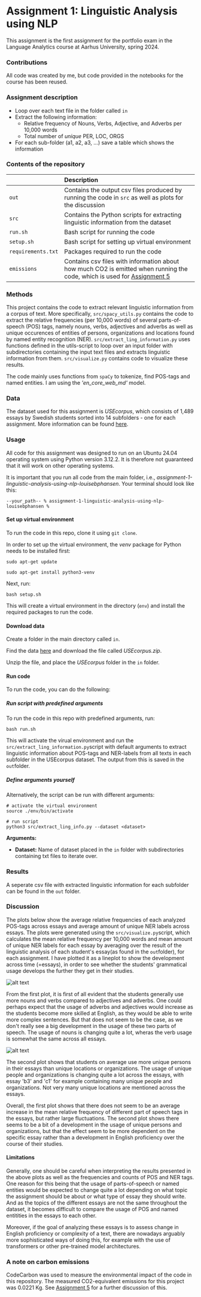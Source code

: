 # Assignment 1: Linguistic Analysis using NLP

This assignment is the first assignment for the portfolio exam in the Language Analytics course at Aarhus University, spring 2024.

### Contributions
All code was created by me, but code provided in the notebooks for the course has been reused. 

### Assignment description

- Loop over each text file in the folder called ```in```
- Extract the following information:
    - Relative frequency of Nouns, Verbs, Adjective, and Adverbs per 10,000 words
    - Total number of *unique* PER, LOC, ORGS
- For each sub-folder (a1, a2, a3, ...) save a table which shows the information

### Contents of the repository


| <div style="width:120px"></div>| Description |
|---------|:-----------|
| ```out``` | Contains the output csv files produced by running the code in ```src``` as well as plots for the discussion |
| ```src```  | Contains the Python scripts for extracting linguistic information from the dataset     |
| ```run.sh```    | Bash script for running the code |
| ```setup.sh```  | Bash script for setting up virtual environment |
| ```requirements.txt```  | Packages required to run the code|
|```emissions```|Contains csv files with information about how much CO2 is emitted when running the code, which is used for [Assignment 5](https://github.com/louisebphansen/assignment-5-evaluating-environmental-impact-louisebphansen)|


### Methods

This project contains the code to extract relevant linguistic information from a corpus of text. More specifically, ```src/spacy_utils.py``` contains the code to extract the relative frequencies (per 10,000 words) of several parts-of-speech (POS) tags, namely nouns, verbs, adjectives and adverbs as well as unique occurences of entities of persons, organizations and locations found by named entity recognition (NER). ```src/extract_ling_information.py``` uses functions defined in the utils-script to loop over an input folder with subdirectories containing the input text files and extracts linguistic information from them. ```src/visualize.py``` contains code to visualize these results.

The code mainly uses functions from ```spaCy``` to tokenize, find POS-tags and named entities. I am  using the *'en_core_web_md'* model.

### Data
The dataset used for this assignment is *USEcorpus*, which consists of 1,489 essays by Swedish students sorted into 14 subfolders - one for each assignment. More information can be found [here](https://ota.bodleian.ox.ac.uk/repository/xmlui/handle/20.500.12024/2457).

### Usage

All code for this assignment was designed to run on an Ubuntu 24.04 operating system using Python version 3.12.2. It is therefore not guaranteed that it will work on other operating systems.

It is important that you run all code from the main folder, i.e., *assignment-1-linguistic-analysis-using-nlp-louisebphansen*. Your terminal should look like this:

```
--your_path-- % assignment-1-linguistic-analysis-using-nlp-louisebphansen %
```

#### Set up virtual environment

To run the code in this repo, clone it using ```git clone```.

In order to set up the virtual environment, the *venv* package for Python needs to be installed first:

```
sudo apt-get update

sudo apt-get install python3-venv
```

Next, run:

```
bash setup.sh
```

This will create a virtual environment in the directory (```env```) and install the required packages to run the code.

#### Download data

Create a folder in the main directory called ```in```.

Find the data [here](https://ota.bodleian.ox.ac.uk/repository/xmlui/handle/20.500.12024/2457#) and download the file called *USEcorpus.zip*. 

Unzip the file, and place the *USEcorpus* folder in the ```in``` folder.

#### Run code

To run the code, you can do the following:

##### Run script with predefined arguments

To run the code in this repo with predefined arguments, run:
```
bash run.sh
```

This will activate the virual environment and run the ```src/extract_ling_information.py```script with default arguments to extract linguistic information about POS-tags and NER-labels from all texts in each subfolder in the USEcorpus dataset. The output from this is saved in the ```out```folder. 
 

##### Define arguments yourself
Alternatively, the script can be run with different arguments:

```
# activate the virtual environment
source ./env/bin/activate

# run script
python3 src/extract_ling_info.py --dataset <dataset> 
```
**Arguments:**

- **Dataset:** Name of dataset placed in the ```in``` folder with subdirectories containing txt files to iterate over.

### Results
A seperate csv file with extracted linguistic information for each subfolder can be found in the ```out``` folder.


### Discussion

The plots below show the average relative frequencies of each analyzed POS-tags across essays and average amount of unique NER labels across essays. The plots were generated using the ```src/visualize.py```script, which calculates the mean relative frequency per 10,000 words and mean amount of unique NER labels for each essay by averaging over the result of the linguistic analysis of each student's essay(as found in the ```out```folder), for each assignment. I have plotted it as a lineplot to show the development across time (=essays), in order to see whether the students' grammatical usage develops the further they get in their studies.

![alt text](out/pos_mean_freq.png)

From the first plot, it is first of all evident that the students generally use more nouns and verbs compared to adjectives and adverbs. One could perhaps expect that the usage of adverbs and adjectives would increase as the students become more skilled at English, as they would be able to write more complex sentences. But that does not seem to be the case, as we don't really see a big development in the usage of these two parts of speech. The usage of nouns is changing quite a lot, wheras the verb usage is somewhat the same across all essays.


![alt text](out/ner_mean_count.png)

The second plot shows that students on average use more unique persons in their essays than unique locations or organizations. The usage of unique people and organizations is changing quite a lot across the essays, with essay 'b3' and 'c1' for example containing many unique people and organizations. Not very many unique locations are mentioned across the essays. 

Overall, the first plot shows that there does not seem to be an average increase in the mean relative frequency of different part of speech tags in the essays, but rather large fluctuations. The second plot shows there seems to be a bit of a development in the usage of unique persons and organizations, but that the effect seem to be more dependent on the specific essay rather than a development in English proficiency over the course of their studies.

#### Limitations
Generally, one should be careful when interpreting the results presented in the above plots as well as the frequencies and counts of POS and NER tags. One reason for this being that the usage of parts-of-speech or named entities would be expected to change quite a lot depending on what topic the assignment should be about or what type of essay they should write. And as the topics of the different essays are not the same throughout the dataset, it becomes difficult to compare the usage of POS and named entitities in the essays to each other. 

Moreover, if the goal of analyzing these essays is to assess change in English proficiency or complexity of a text, there are nowadays arguably more sophisticated ways of doing this, for example with the use of transformers or other pre-trained model architectures. 

### A note on carbon emissions
CodeCarbon was used to measure the environmental impact of the code in this repository. The measured CO2-equivalent emissions for this project was 0.0221 Kg. See [Assignment 5](https://github.com/louisebphansen/assignment-5-evaluating-environmental-impact-louisebphansen) for a further discussion of this. 
